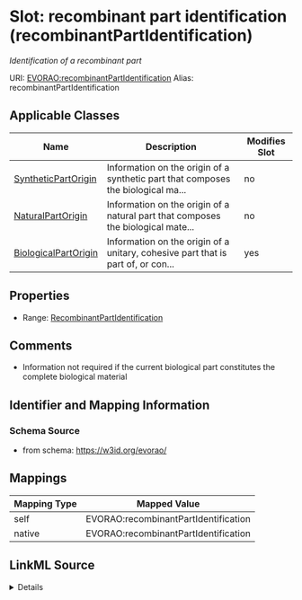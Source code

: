 

# Slot: recombinant part identification (recombinantPartIdentification) 


_Identification of a recombinant part_





URI: [EVORAO:recombinantPartIdentification](https://w3id.org/evorao/recombinantPartIdentification)
Alias: recombinantPartIdentification

<!-- no inheritance hierarchy -->





## Applicable Classes

| Name | Description | Modifies Slot |
| --- | --- | --- |
| [SyntheticPartOrigin](SyntheticPartOrigin.md) | Information on the origin of a synthetic part that composes the biological ma... |  no  |
| [NaturalPartOrigin](NaturalPartOrigin.md) | Information on the origin of a natural part that composes the biological mate... |  no  |
| [BiologicalPartOrigin](BiologicalPartOrigin.md) | Information on the origin of a unitary, cohesive part that is part of, or con... |  yes  |







## Properties

* Range: [RecombinantPartIdentification](RecombinantPartIdentification.md)





## Comments

* Information not required if the current biological part constitutes the complete biological material

## Identifier and Mapping Information







### Schema Source


* from schema: https://w3id.org/evorao/




## Mappings

| Mapping Type | Mapped Value |
| ---  | ---  |
| self | EVORAO:recombinantPartIdentification |
| native | EVORAO:recombinantPartIdentification |




## LinkML Source

<details>
```yaml
name: recombinantPartIdentification
description: Identification of a recombinant part
title: recombinant part identification
comments:
- Information not required if the current biological part constitutes the complete
  biological material
from_schema: https://w3id.org/evorao/
rank: 1000
alias: recombinantPartIdentification
domain_of:
- BiologicalPartOrigin
range: RecombinantPartIdentification
required: false
multivalued: false

```
</details>